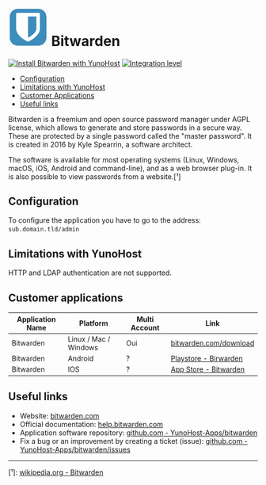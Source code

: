 # <img src="/images/bitwarden_logo.png" width="80px" alt="Bitwarden's logo"> Bitwarden

[![Install Bitwarden with YunoHost](https://install-app.yunohost.org/install-with-yunohost.png)](https://install-app.yunohost.org/?app=bitwarden) [![Integration level](https://dash.yunohost.org/integration/bitwarden.svg)](https://dash.yunohost.org/appci/app/bitwarden)

- [Configuration](#Configuration)
- [Limitations with YunoHost](#limitations-with-yunohost)
- [Customer Applications](#Customer-applications)
- [Useful links](#useful-links)

Bitwarden is a freemium and open source password manager under AGPL license, which allows to generate and store passwords in a secure way. These are protected by a single password called the "master password". It is created in 2016 by Kyle Spearrin, a software architect.

The software is available for most operating systems (Linux, Windows, macOS, iOS, Android and command-line), and as a web browser plug-in. It is also possible to view passwords from a website.[¹]

## Configuration

To configure the application you have to go to the address: `sub.domain.tld/admin`

## Limitations with YunoHost

HTTP and LDAP authentication are not supported.

## Customer applications

| Application Name | Platform | Multi Account | Link |
|------------------|----------|---------------|------|
| Bitwarden | Linux / Mac / Windows  | Oui | [bitwarden.com/download](https://bitwarden.com/#download) |
| Bitwarden | Android | ? | [Playstore - Birwarden](https://play.google.com/store/apps/details?id=com.x8bit.bitwarden) |
| Bitwarden | IOS | ? | [App Store - Bitwarden](https://itunes.apple.com/app/bitwarden-free-password-manager/id1137397744?mt=8) |

## Useful links

+ Website: [bitwarden.com](https://bitwarden.com/)
+ Official documentation: [help.bitwarden.com](https://help.bitwarden.com/)
+ Application software repository: [github.com - YunoHost-Apps/bitwarden](https://github.com/YunoHost-Apps/bitwarden_ynh)
+ Fix a bug or an improvement by creating a ticket (issue): [github.com - YunoHost-Apps/bitwarden/issues](https://github.com/YunoHost-Apps/bitwarden_ynh/issues)

-----

[¹]: [wikipedia.org - Bitwarden](https://en.wikipedia.org/wiki/Bitwarden)
